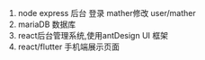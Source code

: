 1. node express 后台 登录 mather修改 user/mather  
2. mariaDB 数据库
3. react后台管理系统,使用antDesign UI 框架
4. react/flutter 手机端展示页面